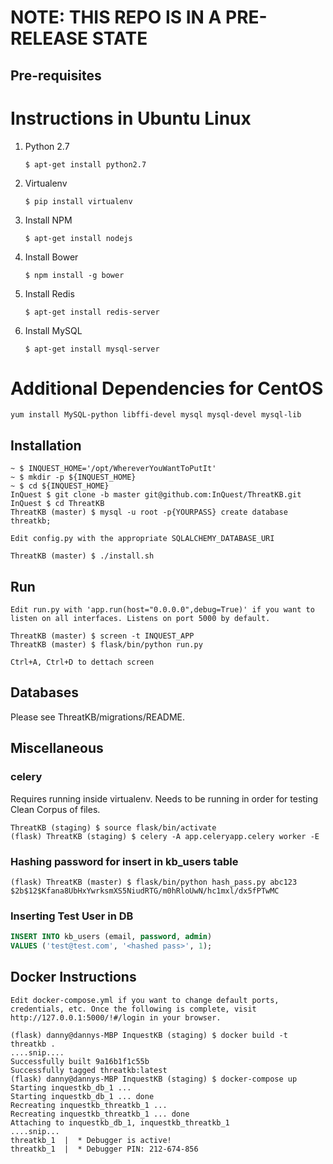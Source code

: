 # NOTE: THIS REPO IS IN A PRE-RELEASE STATE

## Pre-requisites
# Instructions in Ubuntu Linux

1. Python 2.7
    ```
    $ apt-get install python2.7
    ```
1. Virtualenv
    ```
    $ pip install virtualenv
    ```
1. Install NPM
    ```
    $ apt-get install nodejs
    ```
1. Install Bower
    ```
    $ npm install -g bower
    ```
1. Install Redis
    ```
    $ apt-get install redis-server
    ```
1. Install MySQL
    ```
    $ apt-get install mysql-server
    ```

# Additional Dependencies for CentOS
```
yum install MySQL-python libffi-devel mysql mysql-devel mysql-lib
```

## Installation
```
~ $ INQUEST_HOME='/opt/WhereverYouWantToPutIt'
~ $ mkdir -p ${INQUEST_HOME}
~ $ cd ${INQUEST_HOME}
InQuest $ git clone -b master git@github.com:InQuest/ThreatKB.git
InQuest $ cd ThreatKB
ThreatKB (master) $ mysql -u root -p{YOURPASS} create database threatkb;

Edit config.py with the appropriate SQLALCHEMY_DATABASE_URI

ThreatKB (master) $ ./install.sh
```

## Run
```
Edit run.py with 'app.run(host="0.0.0.0",debug=True)' if you want to listen on all interfaces. Listens on port 5000 by default.

ThreatKB (master) $ screen -t INQUEST_APP
ThreatKB (master) $ flask/bin/python run.py

Ctrl+A, Ctrl+D to dettach screen
```

## Databases
Please see ThreatKB/migrations/README.

## Miscellaneous

### celery
Requires running inside virtualenv. Needs to be running in order for testing Clean Corpus of files.
```
ThreatKB (staging) $ source flask/bin/activate
(flask) ThreatKB (staging) $ celery -A app.celeryapp.celery worker -E
```

### Hashing password for insert in kb_users table
```
(flask) ThreatKB (master) $ flask/bin/python hash_pass.py abc123
$2b$12$Kfana8UbHxYwrksmXS5NiudRTG/m0hRloUwN/hc1mxl/dx5fPTwMC
```

### Inserting Test User in DB
```sql
INSERT INTO kb_users (email, password, admin)
VALUES ('test@test.com', '<hashed pass>', 1);
```

## Docker Instructions
```
Edit docker-compose.yml if you want to change default ports, credentials, etc. Once the following is complete, visit http://127.0.0.1:5000/!#/login in your browser.

(flask) danny@dannys-MBP InquestKB (staging) $ docker build -t threatkb .
....snip....
Successfully built 9a16b1f1c55b
Successfully tagged threatkb:latest
(flask) danny@dannys-MBP InquestKB (staging) $ docker-compose up
Starting inquestkb_db_1 ... 
Starting inquestkb_db_1 ... done
Recreating inquestkb_threatkb_1 ... 
Recreating inquestkb_threatkb_1 ... done
Attaching to inquestkb_db_1, inquestkb_threatkb_1
....snip...
threatkb_1  |  * Debugger is active!
threatkb_1  |  * Debugger PIN: 212-674-856
```

